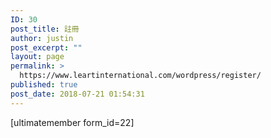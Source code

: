 ```yaml
---
ID: 30
post_title: 註冊
author: justin
post_excerpt: ""
layout: page
permalink: >
  https://www.leartinternational.com/wordpress/register/
published: true
post_date: 2018-07-21 01:54:31
---
```

[ultimatemember form_id=22]